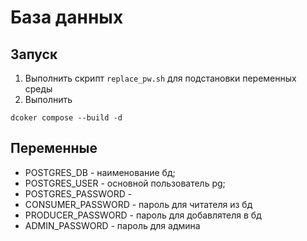 # База данных

## Запуск

1. Выполнить скрипт `replace_pw.sh` для подстановки переменных среды
2. Выполнить
```
dcoker compose --build -d 
```

## Переменные

- POSTGRES_DB - наименование бд;
- POSTGRES_USER - основной пользователь pg;
- POSTGRES_PASSWORD - 
- CONSUMER_PASSWORD - пароль для читателя из бд
- PRODUCER_PASSWORD - пароль для добавлятеля в бд
- ADMIN_PASSWORD - пароль для админа